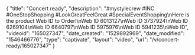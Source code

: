 {
    "title": "Concert ready",
    "description": "#mystylecrew #INC #OneStopShopping #LookGreatFeelGreat #SpecialEventShopping\nHere is the product Web ID to Order!\nWeb ID 6013127\nWeb ID 3737924\nWeb ID 6269104\nWeb ID 6640797\nWeb ID  5975976\nWeb ID 5941235\nWeb ID",
    "videoid": "165027347",
    "date_created": "1529892969",
    "date_modified": "1546466776",
    "type": "captivate",
    "layout": "video",
    "url": "\/v\/concert-ready\/165027347"
}